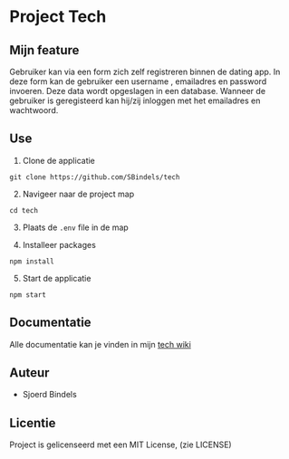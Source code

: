 # Project Tech

## Mijn feature

Gebruiker kan via een form zich zelf registreren binnen de dating app. In deze form kan de gebruiker een username , emailadres en password invoeren. Deze data wordt opgeslagen in een database. Wanneer de gebruiker is geregisteerd kan hij/zij inloggen met het emailadres en wachtwoord.

## Use

1. Clone de applicatie

`git clone https://github.com/SBindels/tech`

2. Navigeer naar de project map

`cd tech`

3. Plaats de `.env` file in de map

4. Installeer packages

`npm install`

5. Start de applicatie

`npm start`

## Documentatie

Alle documentatie kan je vinden in mijn [tech wiki](https://github.com/SBindels/tech/wiki)

## Auteur

- Sjoerd Bindels

## Licentie

Project is gelicenseerd met een MIT License, (zie LICENSE)
